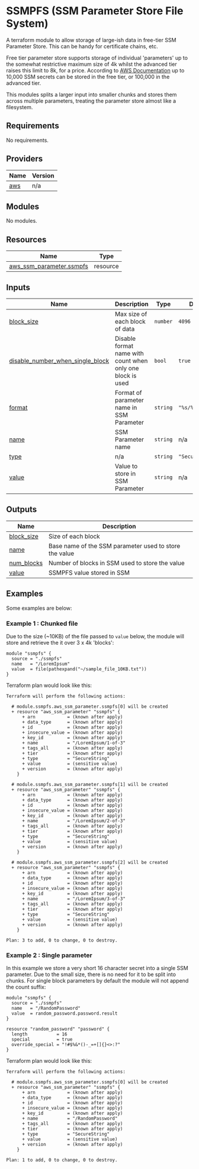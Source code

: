 # SSMPFS (SSM Parameter Store File System)

A terraform module to allow storage of large-ish data in free-tier SSM
Parameter Store.  This can be handy for certificate chains, etc.

Free tier parameter store supports storage of individual 'parameters' up to the
somewhat restrictive maximum size of 4k whilst the advanced tier raises this
limit to 8k, for a price. According to [AWS Documentation](https://docs.aws.amazon.com/systems-manager/latest/userguide/parameter-store-advanced-parameters.html) up to 10,000 SSM secrets
can be stored in the free tier, or 100,000 in the advanced tier.

This modules splits a larger input into smaller chunks and stores them across
multiple parameters, treating the parameter store almost like a filesystem.

<!-- BEGIN_TF_DOCS -->
## Requirements

No requirements.

## Providers

| Name | Version |
|------|---------|
| <a name="provider_aws"></a> [aws](#provider\_aws) | n/a |

## Modules

No modules.

## Resources

| Name | Type |
|------|------|
| [aws_ssm_parameter.ssmpfs](https://registry.terraform.io/providers/hashicorp/aws/latest/docs/resources/ssm_parameter) | resource |

## Inputs

| Name | Description | Type | Default | Required |
|------|-------------|------|---------|:--------:|
| <a name="input_block_size"></a> [block\_size](#input\_block\_size) | Max size of each block of data | `number` | `4096` | no |
| <a name="input_disable_number_when_single_block"></a> [disable\_number\_when\_single\_block](#input\_disable\_number\_when\_single\_block) | Disable format name with count when only one block is used | `bool` | `true` | no |
| <a name="input_format"></a> [format](#input\_format) | Format of parameter name in SSM Parameter | `string` | `"%s/%s-of-%s"` | no |
| <a name="input_name"></a> [name](#input\_name) | SSM Parameter name | `string` | n/a | yes |
| <a name="input_type"></a> [type](#input\_type) | n/a | `string` | `"SecureString"` | no |
| <a name="input_value"></a> [value](#input\_value) | Value to store in SSM Parameter | `string` | n/a | yes |

## Outputs

| Name | Description |
|------|-------------|
| <a name="output_block_size"></a> [block\_size](#output\_block\_size) | Size of each block |
| <a name="output_name"></a> [name](#output\_name) | Base name of the SSM parameter used to store the value |
| <a name="output_num_blocks"></a> [num\_blocks](#output\_num\_blocks) | Number of blocks in SSM used to store the value |
| <a name="output_value"></a> [value](#output\_value) | SSMPFS value stored in SSM |

## Examples

Some examples are below:

### Example 1 : Chunked file

Due to the size (~10KB) of the file passed to `value` below, the module will store and retrieve
the it over 3 x 4k 'blocks':

```hcl
module "ssmpfs" {
  source = "./ssmpfs"
  name   = "/LoremIpsum"
  value  = file(pathexpand("~/sample_file_10KB.txt"))
}
```

Terraform plan would look like this:

```
Terraform will perform the following actions:

  # module.ssmpfs.aws_ssm_parameter.ssmpfs[0] will be created
  + resource "aws_ssm_parameter" "ssmpfs" {
      + arn            = (known after apply)
      + data_type      = (known after apply)
      + id             = (known after apply)
      + insecure_value = (known after apply)
      + key_id         = (known after apply)
      + name           = "/LoremIpsum/1-of-3"
      + tags_all       = (known after apply)
      + tier           = (known after apply)
      + type           = "SecureString"
      + value          = (sensitive value)
      + version        = (known after apply)
    }

  # module.ssmpfs.aws_ssm_parameter.ssmpfs[1] will be created
  + resource "aws_ssm_parameter" "ssmpfs" {
      + arn            = (known after apply)
      + data_type      = (known after apply)
      + id             = (known after apply)
      + insecure_value = (known after apply)
      + key_id         = (known after apply)
      + name           = "/LoremIpsum/2-of-3"
      + tags_all       = (known after apply)
      + tier           = (known after apply)
      + type           = "SecureString"
      + value          = (sensitive value)
      + version        = (known after apply)
    }

  # module.ssmpfs.aws_ssm_parameter.ssmpfs[2] will be created
  + resource "aws_ssm_parameter" "ssmpfs" {
      + arn            = (known after apply)
      + data_type      = (known after apply)
      + id             = (known after apply)
      + insecure_value = (known after apply)
      + key_id         = (known after apply)
      + name           = "/LoremIpsum/3-of-3"
      + tags_all       = (known after apply)
      + tier           = (known after apply)
      + type           = "SecureString"
      + value          = (sensitive value)
      + version        = (known after apply)
    }

Plan: 3 to add, 0 to change, 0 to destroy.
```

### Example 2 : Single parameter

In this example we store a very short 16 character secret into a single SSM
parameter.  Due to the small size, there is no need for it to be split into
chunks.  For single block parameters by default the module will not append
the count suffix:

```hcl
module "ssmpfs" {
  source = "./ssmpfs"
  name   = "/RandomPassword"
  value  = random_password.password.result
}

resource "random_password" "password" {
  length           = 16
  special          = true
  override_special = "!#$%&*()-_=+[]{}<>:?"
}
```

Terraform plan would look like this:

```
Terraform will perform the following actions:

  # module.ssmpfs.aws_ssm_parameter.ssmpfs[0] will be created
  + resource "aws_ssm_parameter" "ssmpfs" {
      + arn            = (known after apply)
      + data_type      = (known after apply)
      + id             = (known after apply)
      + insecure_value = (known after apply)
      + key_id         = (known after apply)
      + name           = "/RandomPassword"
      + tags_all       = (known after apply)
      + tier           = (known after apply)
      + type           = "SecureString"
      + value          = (sensitive value)
      + version        = (known after apply)
    }

Plan: 1 to add, 0 to change, 0 to destroy.
```
<!-- END_TF_DOCS -->